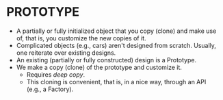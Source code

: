 # PROTOTYPE

* A partially or fully initialized object that you copy (clone) and make use of, that is, you customize
the new copies of it.
* Complicated objects (e.g., cars) aren't designed from scratch. Usually, one reiterate over existing designs.
* An existing (partially or fully constructed) design is a Prototype.
* We make a copy (clone) of the prototype and customize it.
  * Requires *deep copy*.
  * This cloning is convenient, that is, in a nice way, through an API (e.g., a Factory).
